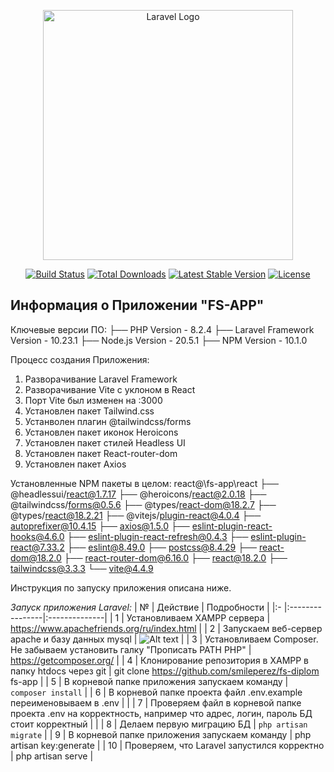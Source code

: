 <p align="center"><a href="https://laravel.com" target="_blank"><img src="https://raw.githubusercontent.com/laravel/art/master/logo-lockup/5%20SVG/2%20CMYK/1%20Full%20Color/laravel-logolockup-cmyk-red.svg" width="400" alt="Laravel Logo"></a></p>

<p align="center">
<a href="https://github.com/laravel/framework/actions"><img src="https://github.com/laravel/framework/workflows/tests/badge.svg" alt="Build Status"></a>
<a href="https://packagist.org/packages/laravel/framework"><img src="https://img.shields.io/packagist/dt/laravel/framework" alt="Total Downloads"></a>
<a href="https://packagist.org/packages/laravel/framework"><img src="https://img.shields.io/packagist/v/laravel/framework" alt="Latest Stable Version"></a>
<a href="https://packagist.org/packages/laravel/framework"><img src="https://img.shields.io/packagist/l/laravel/framework" alt="License"></a>
</p>

## Информация о Приложении "FS-APP"

Ключевые версии ПО:
├── PHP Version - 8.2.4
├── Laravel Framework Version - 10.23.1
├── Node.js Version - 20.5.1
├── NPM Version - 10.1.0

Процесс создания Приложения:
1. Разворачивание Laravel Framework
2. Разворачивание Vite с уклоном в React
3. Порт Vite был изменен на :3000
4. Установлен пакет Tailwind.css
5. Устанволен плагин @tailwindcss/forms
6. Установлен пакет иконок Heroicons
7. Установлен пакет стилей Headless UI
8. Установлен пакет React-router-dom
9. Установлен пакет Axios


Установленные NPM пакеты в целом:
react@\fs-app\react
├── @headlessui/react@1.7.17
├── @heroicons/react@2.0.18
├── @tailwindcss/forms@0.5.6
├── @types/react-dom@18.2.7
├── @types/react@18.2.21
├── @vitejs/plugin-react@4.0.4
├── autoprefixer@10.4.15
├── axios@1.5.0
├── eslint-plugin-react-hooks@4.6.0
├── eslint-plugin-react-refresh@0.4.3
├── eslint-plugin-react@7.33.2
├── eslint@8.49.0
├── postcss@8.4.29
├── react-dom@18.2.0
├── react-router-dom@6.16.0
├── react@18.2.0
├── tailwindcss@3.3.3
└── vite@4.4.9

Инструкция по запуску приложения описана ниже.

*Запуск приложения Laravel:*
| № | Действие | Подробности |
|:- |:----------------|:--------------|
| 1 | Установливаем XAMPP сервера | https://www.apachefriends.org/ru/index.html |
| 2 | Запускаем веб-сервер apache и базу данных mysql | ![Alt text](image.png) |
| 3 | Установливаем Composer. Не забываем установить галку "Прописать PATH PHP" | https://getcomposer.org/ |
| 4 | Клонирование репозитория в XAMPP в папку htdocs через git | git clone https://github.com/smileperez/fs-diplom fs-app |
| 5 | В корневой папке приложения запускаем команду | `composer install` |
| 6 | В корневой папке проекта файл .env.example переименовываем в .env |  |
| 7 | Проверяем файл в корневой папке проекта .env на корректность, например что адрес, логин, пароль БД стоит корректный |  |
| 8 | Делаем первую миграцию БД | `php artisan migrate` |
| 9 | В корневой папке приложения запускаем команду | php artisan key:generate |
| 10 | Проверяем, что Laravel запустился корректно | php artisan serve |

